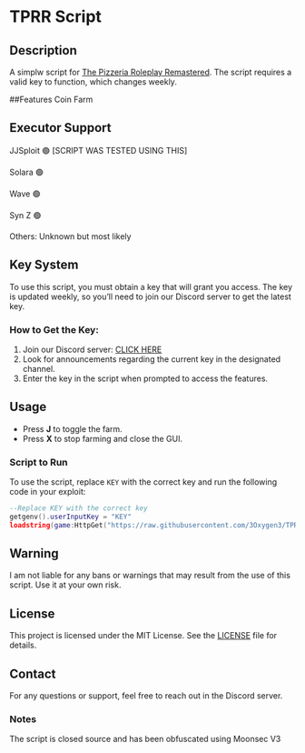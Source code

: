 # TPRR Script

## Description
A simplw script for [The Pizzeria Roleplay Remastered](https://www.roblox.com/games/373513488/FNAF-TPRR-INTO-THE-PIT). The script requires a valid key to function, which changes weekly.

##Features
Coin Farm

## Executor Support
JJSploit 🟢 [SCRIPT WAS TESTED USING THIS]

Solara 🟢

Wave 🟢

Syn Z  🟢


Others: Unknown but most likely

## Key System
To use this script, you must obtain a key that will grant you access. The key is updated weekly, so you’ll need to join our Discord server to get the latest key.

### How to Get the Key:
1. Join our Discord server: [CLICK HERE](https://discord.gg/ZhGzDXz2jU)
2. Look for announcements regarding the current key in the designated channel.
3. Enter the key in the script when prompted to access the features.

## Usage
- Press **J** to toggle the farm.
- Press **X** to stop farming and close the GUI.

### Script to Run
To use the script, replace `KEY` with the correct key and run the following code in your exploit:

```lua
--Replace KEY with the correct key
getgenv().userInputKey = "KEY"
loadstring(game:HttpGet("https://raw.githubusercontent.com/3Oxygen3/TPRR-Tape-Farm/main/Farm.lua"))()
```
## Warning
I am not liable for any bans or warnings that may result from the use of this script. Use it at your own risk.

## License
This project is licensed under the MIT License. See the [LICENSE](https://github.com/3Oxygen3/TPRR-Tape-Farm/blob/main/LICENSE) file for details.

## Contact
For any questions or support, feel free to reach out in the Discord server.

### Notes
The script is closed source and has been obfuscated using Moonsec V3
